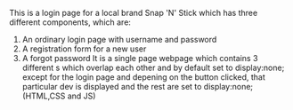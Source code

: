This is a login page for a local brand Snap 'N' Stick which has three different components, which are:
1. An ordinary login page with username and password
2. A registration form for a new user
3. A forgot password
It is a single page webpage which contains 3 different <divs>s which overlap each other and by default set to display:none; except for the login page and depening on the button clicked, that particular dev is displayed and the rest are set to display:none;(HTML,CSS and JS) 
